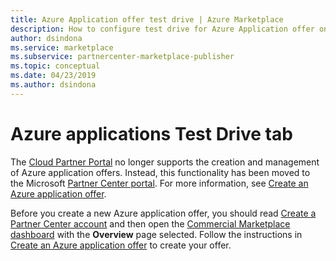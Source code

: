 ```yaml
---
title: Azure Application offer test drive | Azure Marketplace
description: How to configure test drive for Azure Application offer on the Azure Marketplace.
author: dsindona
ms.service: marketplace
ms.subservice: partnercenter-marketplace-publisher
ms.topic: conceptual
ms.date: 04/23/2019
ms.author: dsindona
---
```


# Azure applications Test Drive tab

The [Cloud Partner Portal](https://cloudpartner.azure.com/) no longer supports the creation and management of Azure application  offers. Instead, this functionality has been moved to the Microsoft [Partner Center portal](https://partner.microsoft.com/). For more information, see [Create an Azure application offer](https://docs.microsoft.com/azure/marketplace/partner-center-portal/create-new-azure-apps-offer).

Before you create a new Azure application offer, you should read [Create a Partner Center account](https://docs.microsoft.com/azure/marketplace/partner-center-portal/create-account) and then open the [Commercial Marketplace dashboard](https://partner.microsoft.com/dashboard/directory) with the **Overview** page selected. Follow the instructions in [Create an Azure application offer](https://docs.microsoft.com/azure/marketplace/partner-center-portal/create-new-azure-apps-offer) to create your offer.